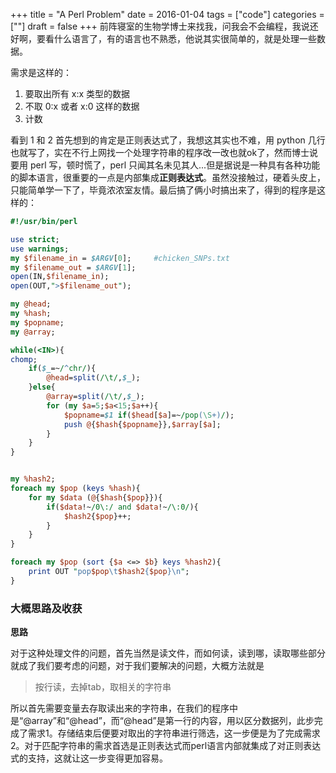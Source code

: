+++
title = "A Perl Problem"
date = 2016-01-04
tags = ["code"]
categories = [""]
draft = false
+++
前阵寝室的生物学博士来找我，问我会不会编程，我说还好啊，要看什么语言了，有的语言也不熟悉，他说其实很简单的，就是处理一些数据。
<!--more-->
需求是这样的：

1. 要取出所有 x:x 类型的数据
2. 不取 0:x 或者 x:0 这样的数据
3. 计数

看到 1 和 2 首先想到的肯定是正则表达式了，我想这其实也不难，用 python 几行也就写了，实在不行上网找一个处理字符串的程序改一改也就ok了，然而博士说要用 perl 写，顿时慌了，perl 只闻其名未见其人...但是据说是一种具有各种功能的脚本语言，很重要的一点是内部集成<b>正则表达式</b>。虽然没接触过，硬着头皮上，只能简单学一下了，毕竟浓浓室友情。最后搞了俩小时搞出来了，得到的程序是这样的：

```perl
#!/usr/bin/perl

use strict;
use warnings;
my $filename_in = $ARGV[0];     #chicken_SNPs.txt
my $filename_out = $ARGV[1];
open(IN,$filename_in);
open(OUT,">$filename_out");

my @head;
my %hash;
my $popname;
my @array;

while(<IN>){
chomp;
	if($_=~/^chr/){
		@head=split(/\t/,$_);
	}else{
		@array=split(/\t/,$_);
		for (my $a=5;$a<15;$a++){
			$popname=$1 if($head[$a]=~/pop(\S+)/);
			push @{$hash{$popname}},$array[$a];
		}
	}
}


my %hash2;
foreach my $pop (keys %hash){
	for my $data (@{$hash{$pop}}){
		if($data!~/0\:/ and $data!~/\:0/){
			$hash2{$pop}++;
		}
	}
}

foreach my $pop (sort {$a <=> $b} keys %hash2){
	print OUT "pop$pop\t$hash2{$pop}\n";
}

```
### 大概思路及收获

**思路**

对于这种处理文件的问题，首先当然是读文件，而如何读，读到哪，读取哪些部分就成了我们要考虑的问题，对于我们要解决的问题，大概方法就是

> 按行读，去掉tab，取相关的字符串

所以首先需要变量去存取读出来的字符串，在我们的程序中是“@array”和“@head”，而“@head”是第一行的内容，用以区分数据列，此步完成了需求1。存储结束后便要对取出的字符串进行筛选，这一步便是为了完成需求2。对于匹配字符串的需求首选是正则表达式而perl语言内部就集成了对正则表达式的支持，这就让这一步变得更加容易。
